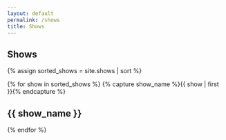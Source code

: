 ```yaml
---
layout: default
permalink: /shows
title: Shows
---
```

  <div class="archive-group">
  <h2>Shows</h2>
{% assign sorted_shows = site.shows | sort %}

  {% for show in sorted_shows %}
  {% capture show_name %}{{ show | first }}{% endcapture %}
    <div id="#{{ category_name | slugize }}">
        <h2>{{ show_name }}</h2>
    </div>
  {% endfor %}
  </div>